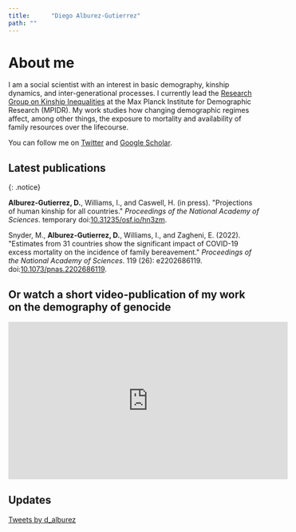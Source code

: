 ```yaml
---
title: 		"Diego Alburez-Gutierrez"
path: ""
---
```


# About me

I am a social scientist with an interest in basic demography, kinship dynamics, and inter-generational processes. 
I currently lead the [Research Group on Kinship Inequalities](https://www.demogr.mpg.de/en/research_6120/kinship_inequalities_10703) at the Max Planck Institute for Demographic Research (MPIDR). 
My work studies how changing demographic regimes affect, among other things, the exposure to mortality and availability of family resources over the lifecourse.

You can follow me on [Twitter](https://twitter.com/d_alburez) and [Google Scholar](https://scholar.google.com/citations?user=uyx520sAAAAJ&hl=en).

<!---
I am mainly motivated by the persisting demographic inequalities between the Global North and South and within particular countries. 
My PhD thesis focused on an extreme case: the [demographic consequences of genocide](https://www.demographic-research.org/volumes/vol40/23/) for an indigenous population in Guatemala. 
My later work has expanded this line of work to highlight how the experience of life events, such as the death of an offspring, vary around the world and how this will change in the future. 
You can follow me on [Twitter](https://twitter.com/d_alburez) and [Google Scholar](https://scholar.google.co.uk/citations?hl=en&user=uyx520sAAAAJ&view_op=list_works&gmla=AJsN-F5Qqb0hd3B0qivi8Hgo906iqIDsIV4_AoQ_AXo4d7tK9JWn3vD5Uh_DdsT3nJNg_fWgYuma6tRQ83kVBljTd346Abk1aRJ77fnNsqC1GPM4jlU03Pc).
-->

## 	Latest publications

{: .notice}

**Alburez-Gutierrez, D.**, Williams, I., and Caswell, H. (in press). "Projections of human kinship for all countries." *Proceedings of the National Academy of Sciences*. temporary doi:[10.31235/osf.io/hn3zm](https://doi.org/10.31235/osf.io/hn3zm).

Snyder, M., **Alburez-Gutierrez, D.**, Williams, I., and Zagheni, E. (2022). "Estimates from 31 countries show the significant impact of COVID-19 excess mortality on the incidence of family bereavement." *Proceedings of the National Academy of Sciences*.  119 (26): e2202686119. doi:[10.1073/pnas.2202686119](https://doi.org/10.1073/pnas.2202686119).

<!---
**Alburez-Gutierrez, D.** (2022). "The demographic drivers of grief and memory after genocide in Guatemala." *Demography*. 59 (3): 1173–1194. doi:[10.1215/00703370-9975747](https://doi.org/10.1215/00703370-9975747).
-->

<!---
Stelter, R. and Alburez-Gutierrez, D. (2022). "Representativeness is crucial for inferring demographic processes from online genealogies: Evidence from lifespan dynamics." *Proceedings of the National Academy of Sciences*. 119(10): e2120455119. doi:[10.1073/pnas.2120455119](https://doi.org/10.1073/pnas.2120455119).
-->

<!---
Castro, A. and Alburez-Gutierrez, D. (2022). "North and South: Naming practices and the hidden dimension of global disparities in knowledge production." *Proceedings of the National Academy of Sciences*. 119(10): e2120455119. doi:[10.1073/pnas.2119373119](https://doi.org/10.1073/pnas.2119373119).
-->

<!---
Alburez-Gutierrez, D. (accepted). *The demographic drivers of grief and memory after genocide in Guatemala.* Demography. Temporary DOI:[10.4054/MPIDR-WP-2021-003](https://dx.doi.org/10.4054/MPIDR-WP-2021-003).
-->

<!---
Alburez-Gutierrez, D., Kolk, M. and Zagheni E. (2021). *Women's experience of child death: A global demographic perspective.* Demography, 58(5):1715-1735 . DOI:[10.1215/00703370-9420770](https://doi.org/10.1215/00703370-9420770).
-->

## Or watch a short video-publication of my work on the demography of genocide

<iframe width="560" height="315" src="https://lt.org/embed/4825" frameborder="0" allow="accelerometer; autoplay; clipboard-write; encrypted-media; gyroscope; picture-in-picture" allowfullscreen></iframe>

<!---
<script type="application/javascript" src="https://lt.org/sites/all/modules/project/custom/video_publication/js/embed.js"></script><div class="latest-thinking-video" video-src="https://lt.org/embed/4825"></div>
-->

## Updates

<a class="twitter-timeline" data-width="600" data-height="500" data-dnt="true" href="https://twitter.com/d_alburez?ref_src=twsrc%5Etfw">Tweets by d_alburez</a> <script async src="https://platform.twitter.com/widgets.js" charset="utf-8"></script> 